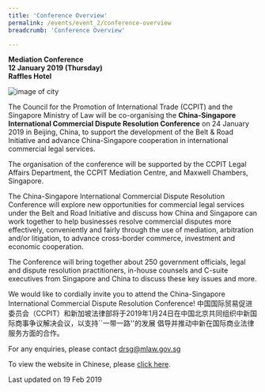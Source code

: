 ```yaml
---
title: 'Conference Overview'
permalink: /events/event_2/conference-overview
breadcrumb: 'Conference Overview'

---
```



**Mediation Conference**  
**12 January 2019 (Thursday)**  
**Raffles Hotel**

![image of city](/images/events/1545207796547.jpg)

The Council for the Promotion of International Trade (CCPIT) and the Singapore Ministry of Law will be co-organising the **China-Singapore International Commercial Dispute Resolution Conference** on 24 January 2019 in Beijing, China, to support the development of the Belt & Road Initiative and advance China-Singapore cooperation in international commercial legal services.
 
The organisation of the conference will be supported by the CCPIT Legal Affairs Department, the CCPIT Mediation Centre, and Maxwell Chambers, Singapore.
 
The China-Singapore International Commercial Dispute Resolution Conference will explore new opportunities for commercial legal services under the Belt and Road Initiative and discuss how China and Singapore can work together to help businesses resolve commercial disputes more effectively, conveniently and fairly through the use of mediation, arbitration and/or litigation, to advance cross-border commerce, investment and economic cooperation.
 
The Conference will bring together about 250 government officials, legal and dispute resolution practitioners, in-house counsels and C-suite executives from Singapore and China to discuss these key issues and more.
 
We would like to cordially invite you to attend the China-Singapore International Commercial Dispute Resolution Conference!
中国国际贸易促进委员会（CCPIT）和新加坡法律部将于2019年1月24日在中国北京共同组织中新国际商事争议解决会议，以支持``一带一路''的发展 倡导并推动中新在国际商业法律服务方面的合作。


For any enquiries, please contact <drsg@mlaw.gov.sg>


To view the website in Chinese, please [click here](#). 



<p class="right-side-updated">Last updated on 19 Feb 2019 </p>
